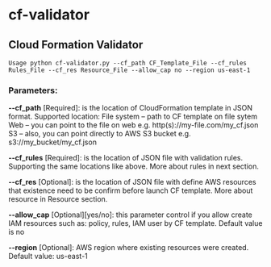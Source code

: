 # cf-validator
## Cloud Formation Validator

```
Usage python cf-validator.py --cf_path CF_Template_File --cf_rules Rules_File --cf_res Resource_File --allow_cap no --region us-east-1
```
### Parameters:

**--cf_path** [Required]: is the location of CloudFormation template in JSON format. Supported location:
	File system – path to CF template on file sytem
	Web – you can point to the file on web e.g. http(s)://my-file.com/my_cf.json
	S3 – also, you can point directly to AWS S3 bucket e.g. s3://my_bucket/my_cf.json

**--cf_rules** [Required]: is the location of JSON file with validation rules. Supporting the same locations like above. More about rules in next section.

**--cf_res** [Optional]: is the location of JSON file with define AWS resources that existence need to be confirm before launch CF template. More about resource in Resource section.

**--allow_cap** [Optional][yes/no]: this parameter control if you allow create IAM resources such as: policy, rules, IAM user by CF template. Default value is no

**--region** [Optional]: AWS region where existing resources were created. Default value: us-east-1
